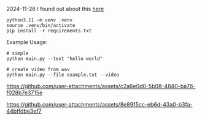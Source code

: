 2024-11-26
I found out about this [here](https://bsky.app/profile/reach-vb.hf.co/post/3lbshwlxjr22w)

```
python3.11 -m venv .venv
source .venv/bin/activate
pip install -r requirements.txt

```

Example Usage:

```
# simple
python main.py --text "hello world"

# create video from wav
python main.py --file example.txt --video
```



https://github.com/user-attachments/assets/c2a6e0d0-5b08-4840-ba76-f028b7e3715e




https://github.com/user-attachments/assets/8e8915cc-eb6d-43a0-b3fa-44bffdbe3ef7

